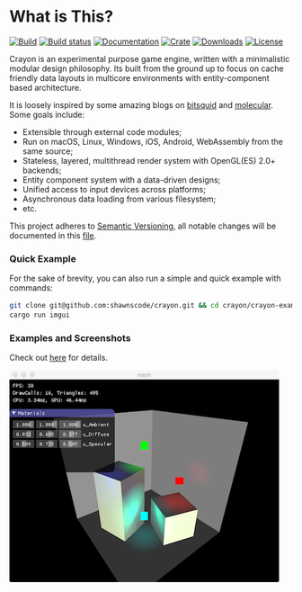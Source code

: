 # What is This?
[![Build](https://travis-ci.org/shawnscode/crayon.svg?branch=master)](https://travis-ci.org/shawnscode/crayon)
[![Build status](https://ci.appveyor.com/api/projects/status/ced1ds3ud2h8u4ut?svg=true)](https://ci.appveyor.com/project/shawnscode/crayon)
[![Documentation](https://docs.rs/crayon/badge.svg)](https://docs.rs/crayon)
[![Crate](https://img.shields.io/crates/v/crayon.svg)](https://crates.io/crates/crayon)
[![Downloads](https://img.shields.io/crates/d/crayon.svg)](https://crates.io/crates/crayon)
[![License](https://img.shields.io/crates/l/crayon.svg)](https://github.com/shawnscode/crayon/blob/master/LICENSE-APACHE)

Crayon is an experimental purpose game engine, written with a minimalistic modular design philosophy. Its built from the ground up to focus on cache friendly data layouts in multicore environments with entity-component based architecture.

It is loosely inspired by some amazing blogs on [bitsquid](https://bitsquid.blogspot.de) and [molecular](https://blog.molecular-matters.com). Some goals include:

- Extensible through external code modules;
- Run on macOS, Linux, Windows, iOS, Android, WebAssembly from the same source;
- Stateless, layered, multithread render system with OpenGL(ES) 2.0+ backends;
- Entity component system with a data-driven designs;
- Unified access to input devices across platforms;
- Asynchronous data loading from various filesystem;
- etc.

This project adheres to [Semantic Versioning](http://semver.org/), all notable changes will be documented in this [file](./CHANGELOG.md).

### Quick Example
For the sake of brevity, you can also run a simple and quick example with commands:

``` sh
git clone git@github.com:shawnscode/crayon.git && cd crayon/crayon-examples
cargo run imgui
```

### Examples and Screenshots

Check out [here](./crayon-examples) for details.

![Mesh](./crayon-examples/screenshots/mesh.png)